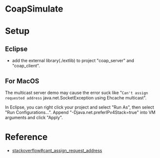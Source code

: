 # CoapSimulate

# Setup

## Eclipse
- add the external library(./extlib) to project "coap_server" and "coap_client".

## For MacOS

The multicast server demo may cause the error suck like "`Can't assign requested address` java.net.SocketException using Ehcache multicast".

In Eclipse, you can right click your project and select "Run As", then select "Run Configurations...". Append "-Djava.net.preferIPv4Stack=true" into VM arguments and click "Apply".

# Reference

- [stackoverflow#cant_assign_request_address](https://stackoverflow.com/questions/18747134/getting-cant-assign-requested-address-java-net-socketexception-using-ehcache)
